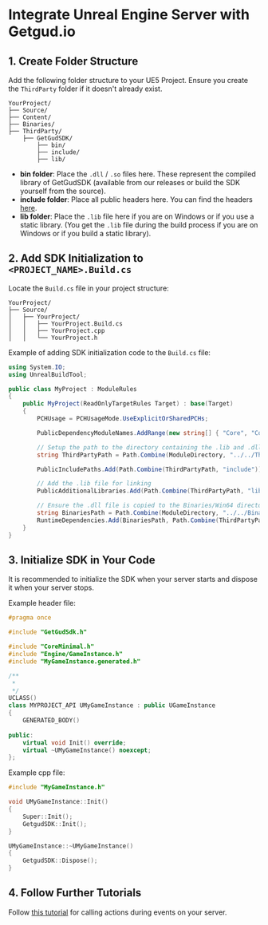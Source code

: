 # Integrate Unreal Engine Server with Getgud.io

## 1. Create Folder Structure

Add the following folder structure to your UE5 Project. Ensure you create the `ThirdParty` folder if it doesn't already exist.

```
YourProject/
├── Source/
├── Content/
├── Binaries/
├── ThirdParty/
    ├── GetGudSDK/
        ├── bin/
        ├── include/
        ├── lib/
```

- **bin folder**: Place the `.dll` / `.so` files here. These represent the compiled library of GetGudSDK (available from our releases or build the SDK yourself from the source).
- **include folder**: Place all public headers here. You can find the headers [here](https://github.com/getgud-io/cpp-getgud-sdk/tree/main/include).
- **lib folder**: Place the `.lib` file here if you are on Windows or if you use a static library. (You get the `.lib` file during the build process if you are on Windows or if you build a static library).

## 2. Add SDK Initialization to `<PROJECT_NAME>.Build.cs`

Locate the `Build.cs` file in your project structure:

```
YourProject/
├── Source/
│   ├── YourProject/
│   │   ├── YourProject.Build.cs
│   │   ├── YourProject.cpp
│   │   └── YourProject.h
```

Example of adding SDK initialization code to the `Build.cs` file:

```csharp
using System.IO;
using UnrealBuildTool;

public class MyProject : ModuleRules
{
    public MyProject(ReadOnlyTargetRules Target) : base(Target)
    {
        PCHUsage = PCHUsageMode.UseExplicitOrSharedPCHs;

        PublicDependencyModuleNames.AddRange(new string[] { "Core", "CoreUObject", "Engine", "InputCore", "EnhancedInput" });

        // Setup the path to the directory containing the .lib and .dll files
        string ThirdPartyPath = Path.Combine(ModuleDirectory, "../../ThirdParty/GetGudSDK");

        PublicIncludePaths.Add(Path.Combine(ThirdPartyPath, "include"));

        // Add the .lib file for linking
        PublicAdditionalLibraries.Add(Path.Combine(ThirdPartyPath, "lib", "GetGudSDK.lib"));

        // Ensure the .dll file is copied to the Binaries/Win64 directory at runtime
        string BinariesPath = Path.Combine(ModuleDirectory, "../../Binaries/Win64", "GetGudSDK.dll");
        RuntimeDependencies.Add(BinariesPath, Path.Combine(ThirdPartyPath, "bin", "GetGudSDK.dll"));
    }
}
```

## 3. Initialize SDK in Your Code

It is recommended to initialize the SDK when your server starts and dispose it when your server stops.

Example header file:

```cpp
#pragma once

#include "GetGudSdk.h"

#include "CoreMinimal.h"
#include "Engine/GameInstance.h"
#include "MyGameInstance.generated.h"

/**
 *
 */
UCLASS()
class MYPROJECT_API UMyGameInstance : public UGameInstance
{
    GENERATED_BODY()
    
public:
    virtual void Init() override;
    virtual ~UMyGameInstance() noexcept;
};
```

Example cpp file:

```cpp
#include "MyGameInstance.h"

void UMyGameInstance::Init()
{
    Super::Init();
    GetgudSDK::Init();
}

UMyGameInstance::~UMyGameInstance()
{
    GetgudSDK::Dispose();
}
```

## 4. Follow Further Tutorials

Follow [this tutorial](https://github.com/getgud-io/cpp-getgud-sdk/blob/main/README.md) for calling actions during events on your server.
